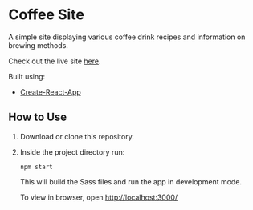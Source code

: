 # Coffee Site

A simple site displaying various coffee drink recipes and information on brewing methods.

Check out the live site [here](https://teal-starburst-84b202.netlify.app/).

Built using:

- [Create-React-App](https://create-react-app.dev/)

## How to Use

1. Download or clone this repository.

2. Inside the project directory run:

   `npm start`

   This will build the Sass files and run the app in development mode.

   To view in browser, open [http://localhost:3000/](http://localhost:3000/)

